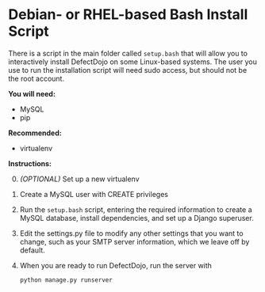 # Debian- or RHEL-based Bash Install Script

There is a script in the main folder called `setup.bash` that will allow you to
interactively install DefectDojo on some Linux-based systems. The user
you use to run the installation script will need sudo access, but should not
be the root account.

__You will need:__

- MySQL
- pip

__Recommended:__

- virtualenv

__Instructions:__

0. _(OPTIONAL)_ Set up a new virtualenv
0. Create a MySQL user with CREATE privileges
0. Run the `setup.bash` script, entering the required information to create a
MySQL database, install dependencies, and set up a Django superuser.
0. Edit the settings.py file to modify any other settings that you want to 
change, such as your SMTP server information, which we leave off by default.
0. When you are ready to run DefectDojo, run the server with

    `python manage.py runserver`
